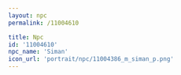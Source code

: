 ```yaml
---
layout: npc
permalink: /11004610

title: Npc
id: '11004610'
npc_name: 'Siman'
icon_url: 'portrait/npc/11004386_m_siman_p.png'
---
```

